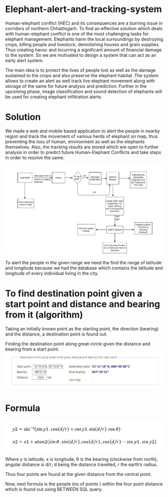 # Elephant-alert-and-tracking-system
Human-elephant conflict (HEC) and its consequences are a burning issue in corridors of northern Chhattisgarh. To find an effective solution which deals with human-elephant conflict is one of the most challenging tasks for elephant management. Elephants harm the local surroundings by destroying crops, killing people and livestock, demolishing houses and grain supplies. Thus creating havoc and incurring a significant amount of financial damage to the system. So we are motivated to design a system that can act as an early alert system.

The main idea is to protect the lives of people lost as well as the damage sustained to the crops and also preserve the elephant habitat .The system allows to create an alert as well track live elephant movement along with storage of the same for future analysis and prediction. Further in the upcoming phase, image classification and sound detection of elephants will be used for creating elephant infiltration alerts.

# **Solution**
We made a web and mobile based application to alert the people in nearby region and track the movement of various herds of elephant on map, thus preventing the loss of human, environment as well as the elephants themselves. Also, the tracking results are stored which are open to further analysis in order to predict future Human-Elephant Conflicts and take steps in order to resolve the same.

![Screenshot](https://github.com/Mihirkumarsingh/Elephant-alert-and-tracking-system/blob/master/working_of_software.JPG)

To alert the people in the given range we need the find the range of latitude and longitude because we had the database which contains the latitude and longitude of every individual living in the city.
# **To find destination point given a start point and distance and bearing from it (algorithm)**
Taking an initially known point as the starting point, the direction (bearing) and the distance, a destination point is found out.

Finding the destination point along great-circle given the distance and bearing from a start point.
![Screenshot](https://github.com/Mihirkumarsingh/Elephant-alert-and-tracking-system/blob/master/bearing_angle.JPG)
# **Formula**
![Screenshot](https://github.com/Mihirkumarsingh/Elephant-alert-and-tracking-system/blob/master/formula.JPG)

Where y is latitude, x is longitude, θ is the bearing (clockwise from north), angular distance is d/r; d being the distance travelled, r the earth’s radius.

Thus four points are found at the given distance from the central point.

Now, next formula is the people (no of points ) within the four point distance which is found out using BETWEEN SQL query.
